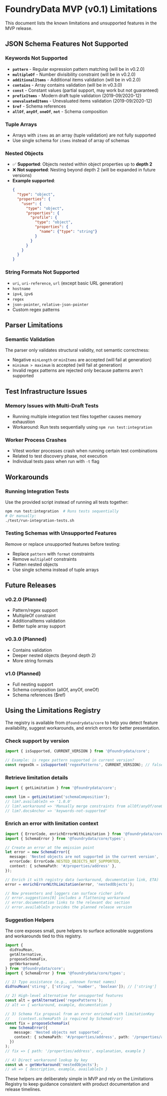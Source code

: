 # FoundryData MVP (v0.1) Limitations

This document lists the known limitations and unsupported features in the MVP release.

## JSON Schema Features Not Supported

### Keywords Not Supported
- **`pattern`** - Regular expression pattern matching (will be in v0.2.0)
- **`multipleOf`** - Number divisibility constraint (will be in v0.2.0)
- **`additionalItems`** - Additional items validation (will be in v0.2.0)
- **`contains`** - Array contains validation (will be in v0.3.0)
- **`const`** - Constant values (partial support, may work but not guaranteed)
- **`prefixItems`** - Modern draft tuple validation (2019-09/2020-12)
- **`unevaluatedItems`** - Unevaluated items validation (2019-09/2020-12)
- **`$ref`** - Schema references
- **`allOf`**, **`anyOf`**, **`oneOf`**, **`not`** - Schema composition

### Tuple Arrays
- Arrays with `items` as an array (tuple validation) are not fully supported
- Use single schema for `items` instead of array of schemas

### Nested Objects
- ✅ **Supported**: Objects nested within object properties up to **depth 2**
- ❌ **Not supported**: Nesting beyond depth 2 (will be expanded in future versions)
- **Example supported**:
  ```json
  {
    "type": "object",
    "properties": {
      "user": {
        "type": "object", 
        "properties": {
          "profile": {
            "type": "object",
            "properties": {
              "name": {"type": "string"}
            }
          }
        }
      }
    }
  }
  ```

### String Formats Not Supported
- `uri`, `uri-reference`, `url` (except basic URL generation)
- `hostname`
- `ipv4`, `ipv6`
- `regex`
- `json-pointer`, `relative-json-pointer`
- Custom regex patterns

## Parser Limitations

### Semantic Validation
The parser only validates structural validity, not semantic correctness:
- Negative `minLength` or `minItems` are accepted (will fail at generation)
- `minimum > maximum` is accepted (will fail at generation)
- Invalid regex patterns are rejected only because patterns aren't supported

## Test Infrastructure Issues

### Memory Issues with Multi-Draft Tests
- Running multiple integration test files together causes memory exhaustion
- Workaround: Run tests sequentially using `npm run test:integration`

### Worker Process Crashes
- Vitest worker processes crash when running certain test combinations
- Related to test discovery phase, not execution
- Individual tests pass when run with `-t` flag

## Workarounds

### Running Integration Tests
Use the provided script instead of running all tests together:
```bash
npm run test:integration  # Runs tests sequentially
# Or manually:
./test/run-integration-tests.sh
```

### Testing Schemas with Unsupported Features
Remove or replace unsupported features before testing:
- Replace `pattern` with `format` constraints
- Remove `multipleOf` constraints
- Flatten nested objects
- Use single schema instead of tuple arrays

## Future Releases

### v0.2.0 (Planned)
- Pattern/regex support
- MultipleOf constraint
- AdditionalItems validation
- Better tuple array support

### v0.3.0 (Planned)
- Contains validation
- Deeper nested objects (beyond depth 2)
- More string formats

### v1.0 (Planned)
- Full nesting support
- Schema composition (allOf, anyOf, oneOf)
- Schema references ($ref)

## Using the Limitations Registry

The registry is available from `@foundrydata/core` to help you detect feature availability, suggest workarounds, and enrich errors for better presentation.

### Check support by version

```ts
import { isSupported, CURRENT_VERSION } from '@foundrydata/core';

// Example: is regex pattern supported in current version?
const regexOk = isSupported('regexPatterns', CURRENT_VERSION); // false in v0.1.0, true in v0.2.0
```

### Retrieve limitation details

```ts
import { getLimitation } from '@foundrydata/core';

const lim = getLimitation('schemaComposition');
// lim?.availableIn => '1.0.0'
// lim?.workaround => 'Manually merge constraints from allOf/anyOf/oneOf into a single schema.'
// lim?.docsAnchor => 'keywords-not-supported'
```

### Enrich an error with limitation context

```ts
import { ErrorCode, enrichErrorWithLimitation } from '@foundrydata/core';
import { SchemaError } from '@foundrydata/core/types';

// Create an error at the emission point
let error = new SchemaError({
  message: 'Nested objects are not supported in the current version',
  errorCode: ErrorCode.NESTED_OBJECTS_NOT_SUPPORTED,
  context: { schemaPath: '#/properties/address' },
});

// Enrich it with registry data (workaround, documentation link, ETA)
error = enrichErrorWithLimitation(error, 'nestedObjects');

// Now presenters and loggers can surface richer info
// error.suggestions[0] includes a flattening workaround
// error.documentation links to the relevant doc section
// error.availableIn provides the planned release version
```

### Suggestion Helpers

The core exposes small, pure helpers to surface actionable suggestions and workarounds tied to this registry.

```ts
import {
  didYouMean,
  getAlternative,
  proposeSchemaFix,
  getWorkaround,
} from '@foundrydata/core';
import { SchemaError } from '@foundrydata/core/types';

// 1) Typo assistance (e.g., unknown format names)
didYouMean('stirng', ['string', 'number', 'boolean']); // ['string']

// 2) High-level alternative for unsupported features
const alt = getAlternative('regexPatterns');
// alt => { workaround, example, documentation }

// 3) Schema fix proposal from an error enriched with limitationKey
//    (context.schemaPath is required by SchemaError)
const fix = proposeSchemaFix(
  new SchemaError({
    message: 'Nested objects not supported',
    context: { schemaPath: '#/properties/address', path: '/properties/address', limitationKey: 'nestedObjects' },
  })
);
// fix => { path: '/properties/address', explanation, example }

// 4) Direct workaround lookup by key
const wk = getWorkaround('nestedObjects');
// wk => { description, example, availableIn }
```

These helpers are deliberately simple in MVP and rely on the Limitations Registry to keep guidance consistent with product documentation and release timelines.
